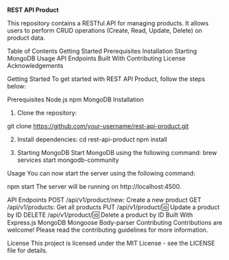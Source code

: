 __REST API Product__




This repository contains a RESTful API for managing products. It allows users to perform CRUD operations (Create, Read, Update, Delete) on product data.

Table of Contents
Getting Started
Prerequisites
Installation
Starting MongoDB
Usage
API Endpoints
Built With
Contributing
License
Acknowledgements



Getting Started
To get started with REST API Product, follow the steps below:

Prerequisites
Node.js
npm
MongoDB
Installation
1) Clone the repository:

git clone https://github.com/your-username/rest-api-product.git

2) Install dependencies:
   cd rest-api-product
   npm install
   
3) Starting MongoDB
Start MongoDB using the following command:
brew services start mongodb-community

Usage
You can now start the server using the following command:

npm start
The server will be running on http://localhost:4500.

API Endpoints
POST /api/v1/product/new: Create a new product
GET /api/v1/products: Get all products
PUT /api/v1/product/:id: Update a product by ID
DELETE /api/v1/product/:id: Delete a product by ID
Built With
Express.js
MongoDB
Mongoose
Body-parser
Contributing
Contributions are welcome! Please read the contributing guidelines for more information.

License
This project is licensed under the MIT License - see the LICENSE file for details.

